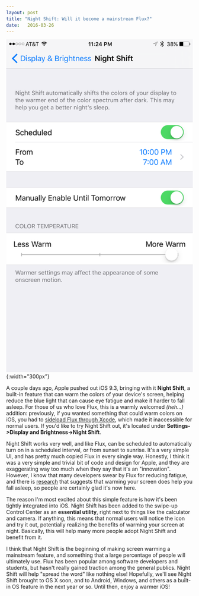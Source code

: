 ```yaml
---
layout: post
title: "Night Shift: Will it become a mainstream Flux?"
date:   2016-03-26
---
```


![Night Shift](/assets/nightshift.png){:width="300px"}

A couple days ago, Apple pushed out iOS 9.3, bringing with it **Night Shift**, a built-in feature that can warm the colors of your device's screen, helping reduce the blue light that can cause eye fatigue and make it harder to fall asleep. For those of us who love Flux, this is a warmly welcomed _(heh...)_ addition: previously, if you wanted something that could warm colors on iOS, you had to [sideload Flux through Xcode][flux], which made it inaccessible for normal users. If you'd like to try
Night Shift out, it's located under **Settings->Display and Brightness->Night Shift**.

Night Shift works very well, and like Flux, can be scheduled to automatically turn on
in a scheduled interval, or from sunset to sunrise. It's a very simple UI, and has
pretty much copied Flux in every single way. Honestly, I think it was a very simple and
trivial bit of code and design for Apple, and they are exaggerating way too much when
they say that it's an "innovation". However, I know that many developers swear by Flux for reducing
fatigue, and there is [research][research] that suggests that warming your screen
does help you fall asleep, so people are certainly glad it's now here.

The reason I'm most excited about this simple feature is how it's been
tightly integrated into iOS. Night Shift has been added to the swipe-up
Control Center as an **essential utility**, right next to things like the calculator
and camera. If anything, this means that normal users will notice the icon and try it
out, potentially realizing the benefits of warming your screen at night. Basically,
this will help many more people adopt Night Shift and benefit from it.

I think that Night Shift is the beginning of making screen warming a mainstream feature,
and something that a large percentage of people will ultimately use. Flux has been popular among
software developers and students, but hasn't really gained traction among the general publics. Night Shift will help
"spread the word" like nothing else! Hopefully, we'll see Night Shift brought to 
OS X soon, and to Android, Windows, and others as a built-in OS feature in the next
year or so. Until then, enjoy a warmer iOS!


[flux]: https://justgetflux.com/sideload/
[research]: https://justgetflux.com/research.html
